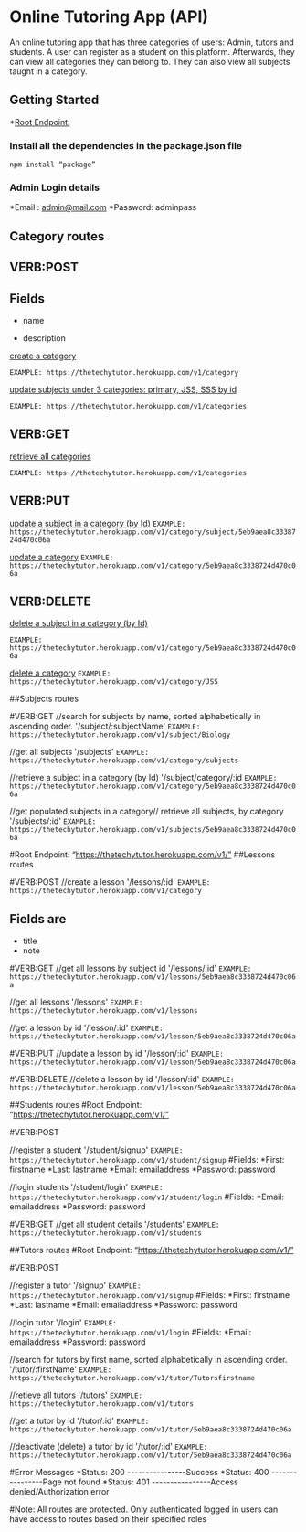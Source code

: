 ﻿# Online Tutoring App (API) 

An online tutoring app that has three categories of users: Admin, tutors and students. A user can register as a student on this platform. Afterwards, they can view all categories they can belong to. They can also view all subjects taught in a category. 

## Getting Started

*[Root Endpoint:](https://thetechytutor.herokuapp.com/v1/)

### Install all the dependencies in the package.json file

```
npm install “package”
```

### Admin Login details

*Email :	 admin@mail.com
*Password:	adminpass


## Category routes

## VERB:POST

## Fields

* name

* description

[create a category]('/category')

```
EXAMPLE: https://thetechytutor.herokuapp.com/v1/category
```

[update subjects under 3 categories: primary, JSS, SSS by id]('/categories/subjects/:id')

```
EXAMPLE: https://thetechytutor.herokuapp.com/v1/categories
```
## VERB:GET
[retrieve all categories]('/categories')

```
EXAMPLE: https://thetechytutor.herokuapp.com/v1/categories
```

## VERB:PUT
[update a subject in a category (by Id)]('/category/subject/:id')
```EXAMPLE: https://thetechytutor.herokuapp.com/v1/category/subject/5eb9aea8c3338724d470c06a```

[update a category]('/category/:id')
```EXAMPLE: https://thetechytutor.herokuapp.com/v1/category/5eb9aea8c3338724d470c06a```

## VERB:DELETE
[delete a subject in a category (by Id)]('/category/subject/:id')

```EXAMPLE: https://thetechytutor.herokuapp.com/v1/category/5eb9aea8c3338724d470c06a```

[delete a category]('/category/:name')
```EXAMPLE: https://thetechytutor.herokuapp.com/v1/category/JSS```



##Subjects routes

#VERB:GET
//search for subjects by name, sorted alphabetically in ascending order.
	'/subject/:subjectName'
```EXAMPLE: https://thetechytutor.herokuapp.com/v1/subject/Biology```

//get all subjects
'/subjects'
```EXAMPLE: https://thetechytutor.herokuapp.com/v1/category/subjects```

//retrieve a subject in a category (by Id)
'/subject/category/:id
```EXAMPLE: https://thetechytutor.herokuapp.com/v1/category/5eb9aea8c3338724d470c06a```

//get populated subjects in a category// retrieve all subjects, by category
'/subjects/:id'
```EXAMPLE: https://thetechytutor.herokuapp.com/v1/subjects/5eb9aea8c3338724d470c06a```


#Root Endpoint:  “https://thetechytutor.herokuapp.com/v1/”
##Lessons routes

#VERB:POST
//create a lesson
'/lessons/:id'
```EXAMPLE: https://thetechytutor.herokuapp.com/v1/category```
## Fields are


* title
* note

#VERB:GET
//get all lessons by subject id
'/lessons/:id'
```EXAMPLE: https://thetechytutor.herokuapp.com/v1/lessons/5eb9aea8c3338724d470c06a```

//get all lessons
'/lessons'
```EXAMPLE: https://thetechytutor.herokuapp.com/v1/lessons```

//get a lesson by id
'/lesson/:id'
```EXAMPLE: https://thetechytutor.herokuapp.com/v1/lesson/5eb9aea8c3338724d470c06a```

#VERB:PUT
//update a lesson by id
'/lesson/:id'
```EXAMPLE: https://thetechytutor.herokuapp.com/v1/lesson/5eb9aea8c3338724d470c06a```

#VERB:DELETE
//delete a lesson by id
'/lesson/:id'
```EXAMPLE: https://thetechytutor.herokuapp.com/v1/lesson/5eb9aea8c3338724d470c06a```

##Students routes
#Root Endpoint:  “https://thetechytutor.herokuapp.com/v1/”


#VERB:POST

//register a student
'/student/signup'
```EXAMPLE: https://thetechytutor.herokuapp.com/v1/student/signup```
#Fields:
*First:	 firstname
*Last:	lastname
*Email:	emailaddress
*Password:	password


//login students
'/student/login'
```EXAMPLE: https://thetechytutor.herokuapp.com/v1/student/login```
#Fields:
*Email:	emailaddress
*Password:	password

#VERB:GET
//get all student details
'/students'
```EXAMPLE: https://thetechytutor.herokuapp.com/v1/students```


##Tutors routes
#Root Endpoint:  “https://thetechytutor.herokuapp.com/v1/”

#VERB:POST

//register a tutor
'/signup'
```EXAMPLE: https://thetechytutor.herokuapp.com/v1/signup```
#Fields:
*First:	 firstname
*Last:	lastname
*Email:	emailaddress
*Password:	password



//login tutor
'/login'
```EXAMPLE: https://thetechytutor.herokuapp.com/v1/login```
#Fields:
*Email:	emailaddress
*Password:	password


//search for tutors by first name, sorted alphabetically in ascending order.
'/tutor/:firstName'
```EXAMPLE: https://thetechytutor.herokuapp.com/v1/tutor/Tutorsfirstname```


//retieve all tutors
'/tutors'
```EXAMPLE: https://thetechytutor.herokuapp.com/v1/tutors```

//get a tutor by id
'/tutor/:id'
```EXAMPLE: https://thetechytutor.herokuapp.com/v1/tutor/5eb9aea8c3338724d470c06a```

//deactivate (delete) a tutor by id
'/tutor/:id'
```EXAMPLE: https://thetechytutor.herokuapp.com/v1/tutor/5eb9aea8c3338724d470c06a```





#Error Messages
*Status: 200 ----------------Success
*Status: 400 ----------------Page not found
*Status: 401 ----------------Access denied/Authorization error


#Note: 
All routes are protected. Only authenticated logged in users can  have access to routes based on their specified roles


